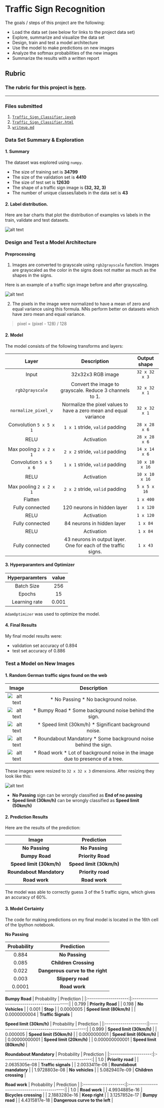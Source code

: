 # **Traffic Sign Recognition** 

The goals / steps of this project are the following:
* Load the data set (see below for links to the project data set)
* Explore, summarize and visualize the data set
* Design, train and test a model architecture
* Use the model to make predictions on new images
* Analyze the softmax probabilities of the new images
* Summarize the results with a written report


[//]: # (Image References)

[image1]: ./examples/visualization.jpg "Visualization"
[image2]: ./examples/grayscale.jpg "Grayscaling"
[image3]: ./examples/random_noise.jpg "Random Noise"
[image4]: ./nopassing.jpg "Traffic Sign 1"
[image5]: ./bumpyroad.jpg "Traffic Sign 2"
[image6]: ./speed30.jpg "Traffic Sign 3"
[image7]: ./roundaboutmandatory.jpg "Traffic Sign 4"
[image8]: ./roadwork.jpg "Traffic Sign 5"
[image9]: ./resized.png "Resized traffic sizes"

## Rubric
### The rubric for this project is [here](https://review.udacity.com/#!/rubrics/481/view).

---
### Files submitted

1. [`Traffic_Sign_Classifier.ipynb`](Traffic_Sign_Classifier.ipynb)
2. [`Traffic_Sign_Classifier.html`](Traffic_Sign_Classifier.html)
3. [`writeup.md`](writeup.md)

### Data Set Summary & Exploration

#### 1. Summary

The dataset was explored using `numpy`.

* The size of training set is **34799**
* The size of the validation set is **4410**
* The size of test set is **12630**
* The shape of a traffic sign image is **(32, 32, 3)**
* The number of unique classes/labels in the data set is **43**

#### 2. Label distribution.

Here are bar charts that plot the distribution of examples vs labels in the train, validate and test datasets.

![alt text][image1]

### Design and Test a Model Architecture

#### Preprocessing
1. Images are converted to grayscale using `rgb2grayscale` function. 
Images are grayscaled as the color in the signs does not matter as much as the shapes in the signs. 

Here is an example of a traffic sign image before and after grayscaling.

![alt text][image2]

2. The pixels in the image were normalized to have a mean of zero and equal variance using this formula. NNs perform better on datasets which have zero mean and equal variance.

> pixel = (pixel - 128) / 128


#### 2. Model

The model consists of the following transforms and layers:

| Layer         		|      Description	        					| Output shape
|:---------------------:|:---------------------------------------------:|:---------------------------------------------:|
| Input         		| 32x32x3 RGB image   							| `32 x 32 x 3`
| `rgb2grayscale` | Convert the image to grayscale. Reduce 3 channels to 1. | `32 x 32 x 1`|
| `normalize_pixel_v` | Normalize the pixel values to have a zero mean and equal variance | `32 x 32 x 1` |
| Convolution `5 x 5 x 1`    	| `1 x 1` stride, `valid` padding	| `28 x 28 x 6` |
| RELU					|				Activation 								| `28 x 28 x 6` |
| Max pooling	 `2 x 2 x 1`      	|  `2 x 2` stride,  `valid` padding | `14 x 14 x 6` 				|
| Convolution `5 x 5	x 6`    |  `1 x 1` stride, `valid` padding  									| `10 x 10 x 16` |
| RELU					|				Activation 								| `10 x 10 x 16` |
| Max pooling	 `2 x 2 x 1`      	|  `2 x 2` stride,  `valid` padding | `5 x 5 x 16` 				|
| Flatten | &nbsp; | `1 x 400` |
| Fully connected		| 120 neurons in hidden layer      									|  `1 x 120` |
| RELU					|				Activation 								| `1 x 120` |
| Fully connected		| 84 neurons in hidden layer     									|  `1 x 84` |
| RELU					|				Activation 								| `1 x 84` |
| Fully connected		| 43 neurons in output layer. One for each of the traffic signs.    									|  `1 x 43` |
 


#### 3. Hyperparamters and Optimizer

| Hyperparamters | value |
|:--------------:|:-----:|
| Batch Size     | 256 |
| Epochs         | 15  |
| Learning rate  | 0.001 |

`AdamOptimizer` was used to optimize the model.

#### 4. Final Results

My final model results were:
* validation set accuracy of 0.894 
* test set accuracy of 0.886

### Test a Model on New Images

#### 1. Random German traffic signs found on the web 
| Image | Description |
|:-----:|:-----------:|
|![alt text][image4] | * No Passing * No background noise.   |
|![alt text][image5] | * Bumpy Road * Some background noise behind the sign. |
|![alt text][image6] | * Speed limit (30km/h) * Significant background noise. |
|![alt text][image7] | * Roundabout Mandatory * Some background noise behind the sign. |
|![alt text][image8] | * Road work * Lot of background noise in the image due to presence of a tree. |

These images were resized to `32 x 32 x 3` dimensions. After resizing they look like this:

![alt text][image9]

* **No Passing** sign can be wrongly classified as **End of no passing**
* **Speed limit (30km/h)** can be wrongly classified as **Speed limit (50km/h)**


#### 2. Prediction Results

Here are the results of the prediction:

| Image			        |     Prediction	        					| 
|:---------------------:|:---------------------------------------------:| 
| **No Passing**      		| **No Passing**   									| 
| **Bumpy Road**     			| **Priority Road** 										|
| **Speed limit (30km/h)**					| **Speed limit (30km/h)**											|
| **Roundabout Mandatory**	      		| **Priority road**					 				|
| **Road work**			| **Road work**     							|


The model was able to correctly guess 3 of the 5 traffic signs, which gives an accuracy of 60%. 

#### 3. Model Certainty

The code for making predictions on my final model is located in the 16th cell of the Ipython notebook.

**No Passing**

| Probability         	|     Prediction	        					| 
|:---------------------:|:---------------------------------------------:| 
| 0.884        			| **No Passing**  									| 
| 0.085     				| **Children Crossing**										|
| 0.022					| **Dangerous curve to the right**											|
| 0.003	      			| **Slippery road**					 				|
| 0.0001				    | **Road work**      							|

**Bumpy Road**
| Probability         	|     Prediction	        					| 
|:---------------------:|:---------------------------------------------:| 
| 0.799        			| **Priority Road**  									| 
| 0.198     				| **No Vehicles**										|
| 0.001					| **Stop**											|
| 0.0000005	      			| **Speed limit (80km/h)**					 				|
| 0.0000000004				    | **Traffic Signals**      							|

**Speed limit (30km/h)**
| Probability         	|     Prediction	        					| 
|:---------------------:|:---------------------------------------------:| 
| 0.999        			| **Speed limit (30km/h)**  									| 
| 0.000005     				| **Speed limit (50km/h)**										|
| 0.0000000001					| **Speed limit (60km/h)**											|
| 0.00000000001	      			| **Speed limit (20km/h)**					 				|
| 0.000000000001					    | **Speed limit (80km/h)**      							|

**Roundabout Mandatory**
| Probability         	|     Prediction	        					| 
|:---------------------:|:---------------------------------------------:| 
| 1.0        			| **Priority road**  									| 
| 2.0635305e-08     				| **Traffic signals**										|
| 2.0033411e-08					| **Roundabout mandatory**											|
| 1.9728803e-08	      			| **No vehicles**					 				|
| 5.0829407e-09					    | **Children crossing**      							|


**Road work**
| Probability         	|     Prediction	        					| 
|:---------------------:|:---------------------------------------------:| 
| 1.0        			| **Road work**  									| 
| 4.9934885e-16     				| **Bicycles crossing**										|
| 2.1883280e-16					| **Keep right**											|
| 3.1257852e-17	      			| **Bumpy road**					 				|
| 4.4315817e-18					    | **Dangerous curve to the left**      							|

